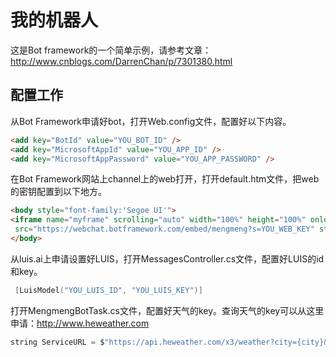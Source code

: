 # 我的机器人 #

这是Bot framework的一个简单示例，请参考文章：
http://www.cnblogs.com/DarrenChan/p/7301380.html

## 配置工作 ##

从Bot Framework申请好bot，打开Web.config文件，配置好以下内容。

```html
<add key="BotId" value="YOU_BOT_ID" />
<add key="MicrosoftAppId" value="YOU_APP_ID" />
<add key="MicrosoftAppPassword" value="YOU_APP_PASSWORD" />
```

在Bot Framework网站上channel上的web打开，打开default.htm文件，把web的密钥配置到以下地方。

```html
<body style="font-family:'Segoe UI'">
<iframe name="myframe" scrolling="auto" width="100%" height="100%" onload="document.all['myframe'].style.height=myframe.document.body.scrollHeight" 
 src="https://webchat.botframework.com/embed/mengmeng?s=YOU_WEB_KEY" style="height: 502px; max-height: 502px;"></iframe>
</body>
```

从luis.ai上申请设置好LUIS，打开MessagesController.cs文件，配置好LUIS的id和key。

```h
 [LuisModel("YOU_LUIS_ID", "YOU_LUIS_KEY")]
```

打开MengmengBotTask.cs文件，配置好天气的key。查询天气的key可以从这里申请：http://www.heweather.com 

```JAVA
string ServiceURL = $"https://api.heweather.com/x3/weather?city={city}&key=YOUR_WEATHER_KEY";
```


